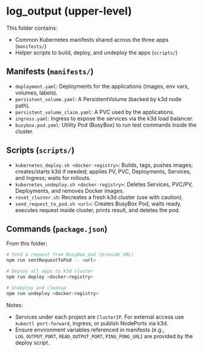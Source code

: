 # log_output (upper-level)

This folder contains:
- Common Kubernetes manifests shared across the three apps (`manifests/`)
- Helper scripts to build, deploy, and undeploy the apps (`scripts/`)

## Manifests (`manifests/`)
- `deployment.yaml`: Deployments for the applications (images, env vars, volumes, labels).
- `persistent_volume.yaml`: A PersistentVolume (backed by k3d node path).
- `persistent_volume_claim.yaml`: A PVC used by the applications.
- `ingress.yaml`: Ingress to expose the services via the k3d load balancer.
- `busybox.pod.yaml`: Utility Pod (BusyBox) to run test commands inside the cluster.

## Scripts (`scripts/`)
- `kubernetes_deploy.sh <docker-registry>`: Builds, tags, pushes images; creates/starts k3d if needed; applies PV, PVC, Deployments, Services, and Ingress; waits for rollouts.
- `kubernetes_undeploy.sh <docker-registry>`: Deletes Services, PVC/PV, Deployments, and removes Docker images.
- `reset_cluster.sh`: Recreates a fresh k3d cluster (use with caution).
- `send_request_to_pod.sh <url>`: Creates BusyBox Pod, waits ready, executes request inside cluster, prints result, and deletes the pod.

## Commands (`package.json`)
From this folder:

```bash
# Send a request from BusyBox pod (provide URL)
npm run sentRequestToPod -- <url>

# Deploy all apps to k3d cluster
npm run deploy <docker-registry>

# Undeploy and cleanup
npm run undeploy <docker-registry>
```

Notes:
- Services under each project are `ClusterIP`. For external access use `kubectl port-forward`, Ingress, or publish NodePorts via k3d.
- Ensure environment variables referenced in manifests (e.g., `LOG_OUTPUT_PORT`, `READ_OUTPUT_PORT`, `PING_PONG_URL`) are provided by the deploy script.
